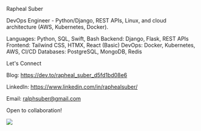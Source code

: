 Rapheal Suber


DevOps Engineer - Python/Django, REST APIs, Linux, and cloud architecture (AWS, Kubernetes, Docker).


Languages: Python, SQL, Swift, Bash
Backend: Django, Flask, REST APIs
Frontend: Tailwind CSS, HTMX, React (Basic)
DevOps: Docker, Kubernetes, AWS, CI/CD
Databases: PostgreSQL, MongoDB, Redis



Let's Connect

Blog: https://dev.to/rapheal_suber_d5fd1bd08e6

LinkedIn: https://www.linkedin.com/in/raphealsuber/

Email: ralphsuber@gmail.com

Open to collaboration! 

![](https://komarev.com/ghpvc/?username=manyworldss&color=yellowgreen)


